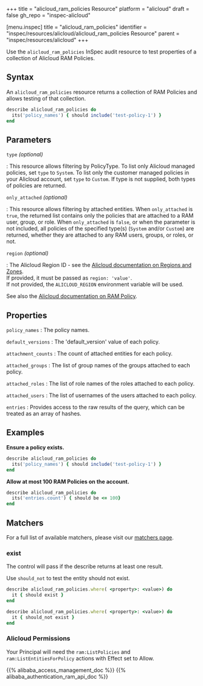 +++
title = "alicloud_ram_policies Resource"
platform = "alicloud"
draft = false
gh_repo = "inspec-alicloud"

[menu.inspec]
title = "alicloud_ram_policies"
identifier = "inspec/resources/alicloud/alicloud_ram_policies Resource"
parent = "inspec/resources/alicloud"
+++

Use the `alicloud_ram_policies` InSpec audit resource to test properties of a collection of Alicloud RAM Policies.

## Syntax

An `alicloud_ram_policies` resource returns a collection of RAM Policies and allows testing of that collection.

```ruby
describe alicloud_ram_policies do
  its('policy_names') { should include('test-policy-1') }
end
```

## Parameters

`type` _(optional)_

: This resource allows filtering by PolicyType.
  To list only Alicloud managed policies, set `type` to `System`. To list only the customer managed policies in your Alicloud account, set `type` to `Custom`. If type is not supplied, both types of policies are returned.

`only_attached` _(optional)_

: This resource allows filtering by attached entities.
  When `only_attached` is `true`, the returned list contains only the policies that are attached to a RAM user, group, or role. When `only_attached` is `false`, or when the parameter is not included, all policies of the specified type(s) (`System` and/or `Custom`) are returned, whether they are attached to any RAM users, groups, or roles, or not.

`region` _(optional)_

: The Alicloud Region ID - see the [Alicloud documentation on Regions and Zones](https://www.alibabacloud.com/help/doc-detail/40654.htm).  
  If provided, it must be passed as `region: 'value'`.  
  If not provided, the `ALICLOUD_REGION` environment variable will be used.

See also the [Alicloud documentation on RAM Policy](https://partners-intl.aliyun.com/help/doc-detail/93732.htm).

## Properties

`policy_names`
: The policy names.

`default_versions`
: The 'default_version' value of each policy.

`attachment_counts`
: The count of attached entities for each policy.

`attached_groups`
: The list of group names of the groups attached to each policy.

`attached_roles`
: The list of role names of the roles attached to each policy.

`attached_users`
: The list of usernames of the users attached to each policy.

`entries`
: Provides access to the raw results of the query, which can be treated as an array of hashes.

## Examples

**Ensure a policy exists.**

```ruby
describe alicloud_ram_policies do
  its('policy_names') { should include('test-policy-1') }
end
```

**Allow at most 100 RAM Policies on the account.**

```ruby
describe alicloud_ram_policies do
  its('entries.count') { should be <= 100}
end
```

## Matchers

For a full list of available matchers, please visit our [matchers page](https://www.inspec.io/docs/reference/matchers/).

### exist

The control will pass if the describe returns at least one result.

Use `should_not` to test the entity should not exist.

```ruby
describe alicloud_ram_policies.where( <property>: <value>) do
  it { should exist }
end
```

```ruby
describe alicloud_ram_policies.where( <property>: <value>) do
  it { should_not exist }
end
```

### Alicloud Permissions

Your Principal will need the `ram:ListPolicies` and `ram:ListEntitiesForPolicy` actions with Effect set to Allow.

{{% alibaba_access_management_doc %}}
{{% alibaba_authentication_ram_api_doc %}}
